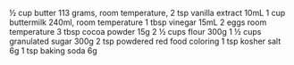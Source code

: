 ½ cup butter 113 grams,
room temperature,
2 tsp vanilla extract 10mL
1 cup buttermilk 240ml,
room temperature
1 tbsp vinegar 15mL
2 eggs
room temperature
3 tbsp cocoa powder 15g
2 ½ cups flour 300g
1 ½ cups granulated sugar 300g
2 tsp powdered red food coloring
1 tsp kosher salt 6g 
1 tsp baking soda 6g
